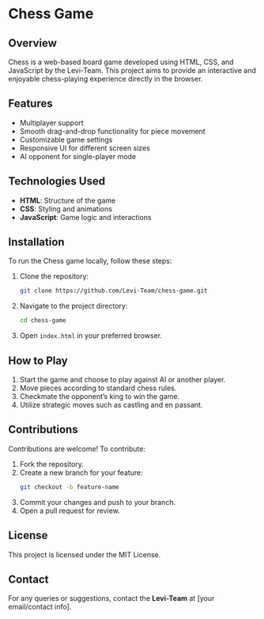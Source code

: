 # Chess Game

## Overview
Chess is a web-based board game developed using HTML, CSS, and JavaScript by the Levi-Team. This project aims to provide an interactive and enjoyable chess-playing experience directly in the browser.

## Features
- Multiplayer support
- Smooth drag-and-drop functionality for piece movement
- Customizable game settings
- Responsive UI for different screen sizes
- AI opponent for single-player mode

## Technologies Used
- **HTML**: Structure of the game
- **CSS**: Styling and animations
- **JavaScript**: Game logic and interactions

## Installation
To run the Chess game locally, follow these steps:

1. Clone the repository:
   ```bash
   git clone https://github.com/Levi-Team/chess-game.git
   ```
2. Navigate to the project directory:
   ```bash
   cd chess-game
   ```
3. Open `index.html` in your preferred browser.

## How to Play
1. Start the game and choose to play against AI or another player.
2. Move pieces according to standard chess rules.
3. Checkmate the opponent’s king to win the game.
4. Utilize strategic moves such as castling and en passant.

## Contributions
Contributions are welcome! To contribute:
1. Fork the repository.
2. Create a new branch for your feature:
   ```bash
   git checkout -b feature-name
   ```
3. Commit your changes and push to your branch.
4. Open a pull request for review.

## License
This project is licensed under the MIT License.

## Contact
For any queries or suggestions, contact the **Levi-Team** at [your email/contact info].

